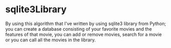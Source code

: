 # sqlite3Library
By using this algorithm that I've written by using sqlite3 library from Python; you can create a database consisting of your favorite movies and the features of that movie, you can add or remove movies, search for a movie or you can call all the movies in the library.
